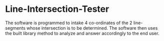 # Line-Intersection-Tester
The software is programmed to intake 4 co-ordinates of the 2 line-segments whose intersection is to be determined. The software then uses the  built library method to analyze and answer accordingly to the end user.
